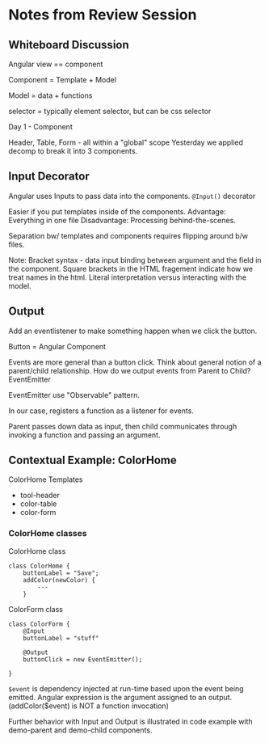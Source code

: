 # Notes from Review Session


## Whiteboard Discussion

Angular view == component

Component = Template + Model

Model = data + functions

selector = typically element selector, but can be css selector

Day 1 - Component

Header, Table, Form - all within a "global" scope
Yesterday we applied decomp to break it into 3 components.

## Input Decorator
Angular uses Inputs to pass data into the components.
`@Input()` decorator

Easier if you put templates inside of the components. 
Advantage: Everything in one file
Disadvantage: Processing behind-the-scenes.

Separation bw/ templates and components requires flipping around b/w files.

Note: Bracket syntax - data input binding between argument and the field in the component.
Square brackets in the HTML fragement indicate how we treat names in the html. Literal interpretation versus interacting with the model.

## Output

Add an eventlistener to make something happen when we click the button.

Button = Angular Component

Events are more general than a button click. Think about general notion of a parent/child relationship. How do we output events from Parent to Child? EventEmitter

EventEmitter use "Observable" pattern. 

In our case, registers a function as a listener for events.

Parent passes down data as input, then child communicates through invoking a function and passing an argument.


## Contextual Example: ColorHome

ColorHome Templates

- tool-header
- color-table
- color-form

### ColorHome classes


ColorHome class

    class ColorHome {
        buttonLabel = "Save";
        addColor(newColor) {
            ---
        }

ColorForm class

    class ColorForm {
        @Input
        buttonLabel = "stuff"

        @Output
        buttonClick = new EventEmitter();
            
    }


`$event` is dependency injected at run-time based upon the event being emitted.
Angular expression is the argument assigned to an output. (addColor($event) is NOT a function invocation)

Further behavior with Input and Output is illustrated in code example with demo-parent and demo-child components.
